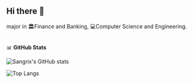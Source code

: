 ## Hi there 👋

major in 🏛️Finance and Banking, 💻Computer Science and Engineering.

<br>
📊 <strong>GitHub Stats</strong>


![Sangrix's GitHub stats](https://github-readme-stats.vercel.app/api?username=Sangrix&count_private=true&show_icons=true&theme=onedark)


![Top Langs](https://github-readme-stats.vercel.app/api/top-langs/?username=Sangrix&theme=onedark)




<!--
**Sangrix/Sangrix** is a ✨ _special_ ✨ repository because its `README.md` (this file) appears on your GitHub profile.

Here are some ideas to get you started:

- 🔭 I’m currently working on ...
- 🌱 I’m currently learning ...
- 👯 I’m looking to collaborate on ...
- 🤔 I’m looking for help with ...
- 💬 Ask me about ...
- 📫 How to reach me: ...
- 😄 Pronouns: ...
- ⚡ Fun fact: ...
-->

